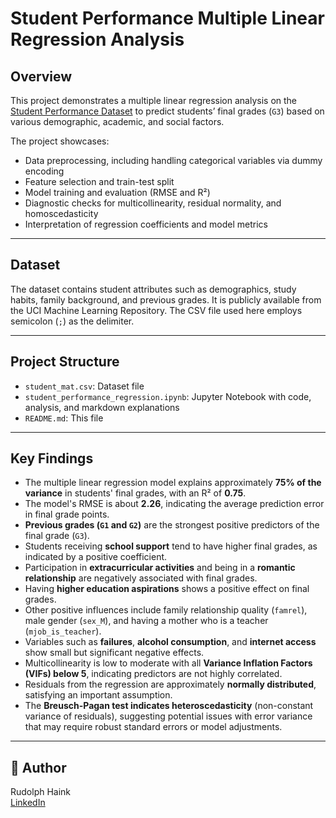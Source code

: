 # Student Performance Multiple Linear Regression Analysis

## Overview

This project demonstrates a multiple linear regression analysis on the [Student Performance Dataset](https://archive.ics.uci.edu/ml/datasets/Student+Performance) to predict students’ final grades (`G3`) based on various demographic, academic, and social factors.

The project showcases:

- Data preprocessing, including handling categorical variables via dummy encoding
- Feature selection and train-test split
- Model training and evaluation (RMSE and R²)
- Diagnostic checks for multicollinearity, residual normality, and homoscedasticity
- Interpretation of regression coefficients and model metrics

---

## Dataset

The dataset contains student attributes such as demographics, study habits, family background, and previous grades. It is publicly available from the UCI Machine Learning Repository. The CSV file used here employs semicolon (`;`) as the delimiter.

---

## Project Structure

- `student_mat.csv`: Dataset file
- `student_performance_regression.ipynb`: Jupyter Notebook with code, analysis, and markdown explanations
- `README.md`: This file

---

## Key Findings

- The multiple linear regression model explains approximately **75% of the variance** in students' final grades, with an R² of **0.75**.
- The model's RMSE is about **2.26**, indicating the average prediction error in final grade points.
- **Previous grades (`G1` and `G2`)** are the strongest positive predictors of the final grade (`G3`).
- Students receiving **school support** tend to have higher final grades, as indicated by a positive coefficient.
- Participation in **extracurricular activities** and being in a **romantic relationship** are negatively associated with final grades.
- Having **higher education aspirations** shows a positive effect on final grades.
- Other positive influences include family relationship quality (`famrel`), male gender (`sex_M`), and having a mother who is a teacher (`mjob_is_teacher`).
- Variables such as **failures**, **alcohol consumption**, and **internet access** show small but significant negative effects.
- Multicollinearity is low to moderate with all **Variance Inflation Factors (VIFs) below 5**, indicating predictors are not highly correlated.
- Residuals from the regression are approximately **normally distributed**, satisfying an important assumption.
- The **Breusch-Pagan test indicates heteroscedasticity** (non-constant variance of residuals), suggesting potential issues with error variance that may require robust standard errors or model adjustments.

---

## 👤 Author

Rudolph Haink  
[LinkedIn](https://www.linkedin.com/in/rudolph-haink-a5454564/)
